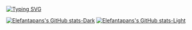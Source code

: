 [![Typing SVG](https://readme-typing-svg.demolab.com?font=Fira+Code&weight=900&size=22&duration=4998&pause=1000&vCenter=true&random=false&width=435&lines=Hello;I+am+a+programmer+and+I+make+usless+stuff)](https://git.io/typing-svg)


[![Elefantapans's GitHub stats-Dark](https://github-readme-stats.vercel.app/api?username=elefantapan&show_icons=true&theme=dark#gh-dark-mode-only)](https://github.com/anuraghazra/github-readme-stats#gh-dark-mode-only)
[![Elefantapans's GitHub stats-Light](https://github-readme-stats.vercel.app/api?username=elefantapan&show_icons=true&theme=default#gh-light-mode-only)](https://github.com/anuraghazra/github-readme-stats#gh-light-mode-only)
